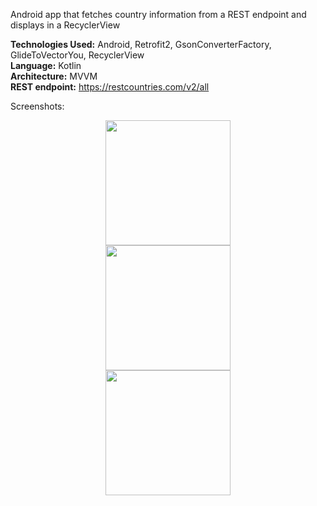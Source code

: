 Android app that fetches country information from a REST endpoint and displays in a RecyclerView

**Technologies Used:** Android, Retrofit2, GsonConverterFactory, GlideToVectorYou, RecyclerView  
**Language:** Kotlin  
**Architecture:** MVVM  
**REST endpoint:** https://restcountries.com/v2/all  

Screenshots:


<div align="center">
    <img src="/screenshots/Screenshot_20220216_155257.png" width="200px"</img> 
</div>

<div align="center">
    <img src="/screenshots/Screenshot_20220216_155420.png" width="200px"</img> 
</div>

<div align="center">
    <img src="/screenshots/Screenshot_20220216_155452.png" width="200px"</img> 
</div>

